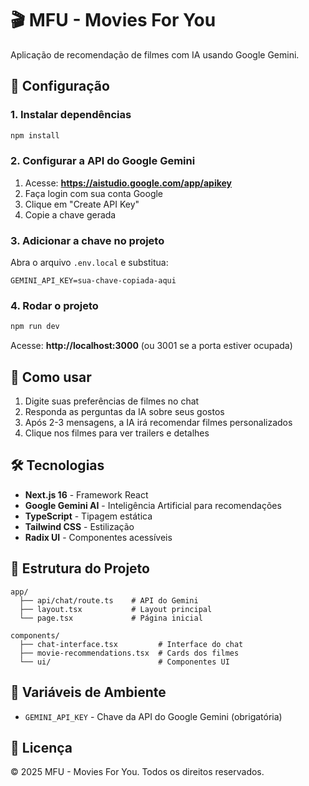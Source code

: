 # 🎬 MFU - Movies For You

Aplicação de recomendação de filmes com IA usando Google Gemini.

## 🚀 Configuração

### 1. Instalar dependências
```bash
npm install
```

### 2. Configurar a API do Google Gemini

1. Acesse: **https://aistudio.google.com/app/apikey**
2. Faça login com sua conta Google
3. Clique em "Create API Key"
4. Copie a chave gerada

### 3. Adicionar a chave no projeto

Abra o arquivo `.env.local` e substitua:

```env
GEMINI_API_KEY=sua-chave-copiada-aqui
```

### 4. Rodar o projeto

```bash
npm run dev
```

Acesse: **http://localhost:3000** (ou 3001 se a porta estiver ocupada)

## 💬 Como usar

1. Digite suas preferências de filmes no chat
2. Responda as perguntas da IA sobre seus gostos
3. Após 2-3 mensagens, a IA irá recomendar filmes personalizados
4. Clique nos filmes para ver trailers e detalhes

## 🛠️ Tecnologias

- **Next.js 16** - Framework React
- **Google Gemini AI** - Inteligência Artificial para recomendações
- **TypeScript** - Tipagem estática
- **Tailwind CSS** - Estilização
- **Radix UI** - Componentes acessíveis

## 📝 Estrutura do Projeto

```
app/
  ├── api/chat/route.ts    # API do Gemini
  ├── layout.tsx           # Layout principal
  └── page.tsx             # Página inicial

components/
  ├── chat-interface.tsx         # Interface do chat
  ├── movie-recommendations.tsx  # Cards dos filmes
  └── ui/                        # Componentes UI
```

## 🔑 Variáveis de Ambiente

- `GEMINI_API_KEY` - Chave da API do Google Gemini (obrigatória)

## 📄 Licença

© 2025 MFU - Movies For You. Todos os direitos reservados.
